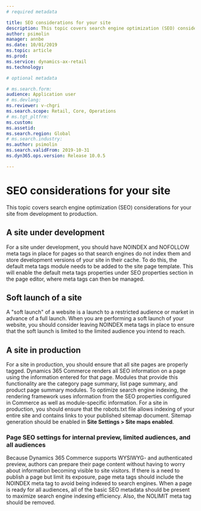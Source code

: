 ```yaml
---
# required metadata

title: SEO considerations for your site
description: This topic covers search engine optimization (SEO) considerations for your site from development to production.
author: psimolin
manager: annbe
ms.date: 10/01/2019
ms.topic: article
ms.prod: 
ms.service: dynamics-ax-retail
ms.technology: 

# optional metadata

# ms.search.form: 
audience: Application user
# ms.devlang: 
ms.reviewer: v-chgri
ms.search.scope: Retail, Core, Operations
# ms.tgt_pltfrm: 
ms.custom: 
ms.assetid: 
ms.search.region: Global
# ms.search.industry: 
ms.author: psimolin
ms.search.validFrom: 2019-10-31
ms.dyn365.ops.version: Release 10.0.5

---
```


# SEO considerations for your site

This topic covers search engine optimization (SEO) considerations for your site from development to production.

## A site under development
For a site under development, you should have NOINDEX and NOFOLLOW meta tags in place for pages so that search engines do not index them and store development versions of your site in their cache. To do this, the default meta tags module needs to be added to the site page template. This will enable the default meta tags properties under SEO properties section in the page editor, where meta tags can then be managed.

## Soft launch of a site
A "soft launch" of a website is a launch to a restricted audience or market in advance of a full launch. When you are performing a soft launch of your website, you should consider leaving NOINDEX meta tags in place to ensure that the soft launch is limited to the limited audience you intend to reach.

## A site in production
For a site in production, you should ensure that all site pages are properly tagged. Dynamics 365 Commerce renders all SEO information on a page using the information entered for that page. Modules that provide this functionality are the category page summary, list page summary, and product page summary modules. To optimize search engine indexing, the rendering framework uses information from the SEO properties configured in Commerce as well as module-specific information. For a site in production, you should ensure that the robots.txt file allows indexing of your entire site and contains links to your published sitemap document. Sitemap generation should be enabled in **Site Settings \> Site maps enabled**.

### Page SEO settings for internal preview, limited audiences, and all audiences
Because Dynamics 365 Commerce supports WYSIWYG- and authenticated preview, authors can prepare their page content without having to worry about information becoming visible to site visitors. If there is a need to publish a page but limit its exposure, page meta tags should include the NOINDEX meta tag to avoid being indexed to search engines. When a page is ready for all audiences, all of the basic SEO metadata should be present to maximize search engine indexing efficiency. Also, the NOLIMIT meta tag should be removed.

